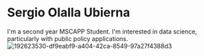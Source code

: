 # Sergio Olalla Ubierna

I'm a second year MSCAPP Student. I'm interested in data science, particularly with public policy applications. 
![192623530-df9eabf9-a404-42ca-8549-97a27f4388d3](https://user-images.githubusercontent.com/89941958/194956148-8e40c9b2-5336-44ef-bfb9-f24629fa5c76.jpg)
